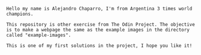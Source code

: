     Hello my name is Alejandro Chaparro, I'm from Argentina 3 times world champions. 

    This repository is other exercise from The Odin Project. The objective is to make a webpage the same as the example images in the directory called "example-images".

    This is one of my first solutions in the project, I hope you like it!